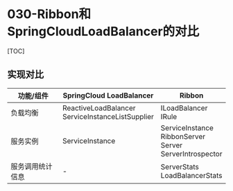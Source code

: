 # 030-Ribbon和SpringCloudLoadBalancer的对比

[TOC]

## 实现对比

| 功能/组件        | SpringCloud LoadBalancer                              | Ribbon                                                       |
| ---------------- | ----------------------------------------------------- | ------------------------------------------------------------ |
| 负载均衡         | ReactiveLoadBalancer<br />ServiceInstanceListSupplier | ILoadBalancer<br />IRule                                     |
| 服务实例         | ServiceInstance                                       | ServiceInstance<br />RibbonServer<br />Server<br />ServerIntrospector |
| 服务调用统计信息 | -                                                     | ServerStats<br />LoadBalancerStats                           |

